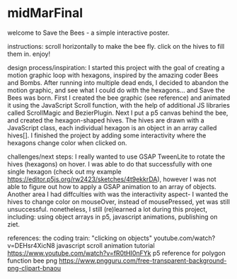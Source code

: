 # midMarFinal

welcome to Save the Bees - a simple interactive poster.

instructions: scroll horizontally to make the bee fly. click on the hives to fill them in. enjoy!

design process/inspiration: I started this project with the goal of creating a motion graphic loop with hexagons, inspired by the amazing coder Bees and Bombs. 
After running into multiple dead ends, I decided to abandon the motion graphic, and see what I could do with the hexagons... and Save the Bees was born. 
First I created the bee graphic (see reference) and animated it using the JavaScript Scroll function, with the help of additional JS libraries called ScrollMagic and BezierPlugin. Next I put a p5 canvas behind the bee, and created the hexagon-shaped hives. The hives are drawn with a JavaScript class, each individual hexagon is an object in an array called hives[].
I finished the project by adding some interactivity where the hexagons change color when clicked on.

challenges/next steps: I really wanted to use GSAP TweenLite to rotate the hives (hexagons) on hover. I was able to do that successfully with one single hexagon (check out my example https://editor.p5js.org/rw2423/sketches/4t9ekkrDA), however I was not able to figure out how to apply a GSAP animation to an array of objects. Another area I had diffculties with was the interactivity aspect- I wanted the hives to change color on mouseOver, instead of mousePressed, yet was still unsuccessful. nonetheless, I still (re)learned a lot during this project, including: using object arrays in p5, javascript animations, publishing on ziet. 

references:
the coding train: "clicking on objects" youtube.com/watch?v=DEHsr4XicN8
javascript scroll animation tutorial https://www.youtube.com/watch?v=fR0tHI0nFYk
p5 reference for polygon function
bee png https://www.pngguru.com/free-transparent-background-png-clipart-bnaou

